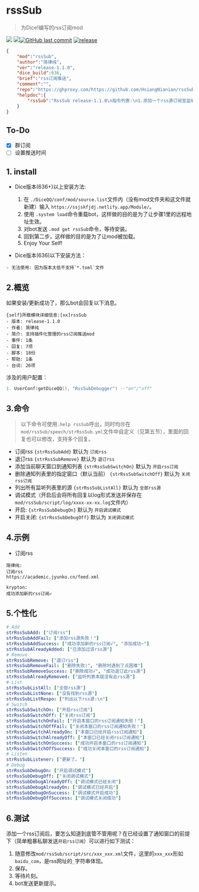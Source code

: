 # rssSub
> 为Dice!编写的rss订阅mod

[![](https://img.shields.io/github/issues/HsiangNianian/rssSub)](https://github.com/HsiangNianian/rssSub/issues) [![](https://img.shields.io/github/issues-pr/HsiangNianian/rssSub)](https://github.com/HsiangNianian/rssSub/pulls)[![GitHub last commit](https://img.shields.io/github/last-commit/HsiangNianian/rssSub.svg)](https://github.com/HsiangNianian/rssSub/commits) [![release](https://img.shields.io/github/v/release/HsiangNianian/rssSub.svg)](https://github.com/HsiangNianian/rssSub/releases)
```json
{
    "mod":"rssSub",
    "author":"简律纯",
    "ver":"release-1.1.0",
    "dice_build":636,
    "brief":"rss订阅推送",
    "comment":"",
    "repo":"https://ghproxy.com/https://github.com/HsiangNianian/rssSub.git",
    "helpdoc":{
        "rssSub":"RssSub release-1.1.0\n指令列表:\n1.添加一个rss源订阅至监听列表:\n\t【{strRssSubAdd}[(\\f)url]】\n2.删除rss监听列表里指定的源:\n\t【{strRssSubRemove}[分片url]]】\n3.添加窗口到通知列表:\n\t【{strRssSubSwitchOn}[user_id,group_id]】\n4.删除通知列表里的指定窗口:\n\t【{strRssSubSwitchOff}[user_id,group_id]】\n5.列出所有监听列表里的源:\n\t【{strRssSubListAll}】\n6.调试模式开关(开启会将所有回应存入script/log/xxx.log文件内):\n\t【{strRssSubDebugOn}】\n\t【{strRssSubDebugOff}】\n\ngithub repo:\nhttps://github.com/HsiangNianian/rssSub"
    }
}

```

## To-Do

- [x] 群订阅
- [ ] 设置推送时间

## 1. install

- Dice版本(636+)以上安装方法:

  1. 在 `./DiceQQ/conf/mod/source.list`文件内（没有mod文件夹和这文件就新建）输入 `https://ssjskfjdj.netlify.app/Module/`。
  2. 使用 `.system load`命令重载bot，这样做的目的是为了让步骤1里的远程地址生效。
  3. 对bot发送 `.mod get rssSub`命令，等待安装。
  4. 回到第二步，这样做的目的是为了让mod被加载。
  5. Enjoy Your Self!
- Dice版本(636)以下安装方法：
 ```
 - 无法使用: 因为版本太低不支持`*.toml`文件
 ```

## 2.概览
如果安装/更新成功了，那么bot会回复以下消息。
```
{self}所载模块详细信息:[xx]rssSub
- 版本: release-1.1.0
- 作者: 简律纯
- 简介: 支持插件化管理的rss订阅推送mod
- 事件: 1条
- 回复: 7项
- 脚本: 18份
- 帮助: 1条
- 台词: 26项
```
涉及的用户配置：
```lua
1. UserConf(getDiceQQ(), "RssSubDebugger") --"on"/"off"
```
## 3.命令
> 以下命令可使用`.help rssSub`呼出，同时均🉑在`mod/rssSub/speech/strRssSub.yml`文件中自定义（见第五节），里面的回复也可以修改，支持多个回复。
- 订阅rss
 `{strRssSubAdd}` 默认为 `订阅rss`
- 退订rss
 `{strRssSubRemove}` 默认为 `退订rss`
- 添加当前聊天窗口到通知列表
 `{strRssSubSwitchOn}` 默认为 `开启rss订阅`
- 删除通知列表里的指定窗口（默认当前）
 `{strRssSubSwitchOff}` 默认为 `关闭rss订阅`
- 列出所有监听列表里的源
 `{strRssSubListAll}` 默认为 `全部rss源`
- 调试模式（开启后会将所有回复以log形式发送并保存在`mod/rssSub/script/log/xxxx-xx-xx.log`文件内）
 - 开启:
  `{strRssSubDebugOn}` 默认为 `开启调试模式`
 - 开启关闭:
  `{strRssSubDebugOff}` 默认为 `关闭调试模式`

## 4.示例
- 订阅rss
 ```
 简律纯:
 订阅rss
 https://academic.jyunko.cn/feed.xml
 
 krypton:
 成功添加新的rss订阅✓
 ```

## 5.个性化
```yaml
# Add
strRssSubAdd: ["订阅rss"]
strRssSubAddFail: ["添加rss源失败！"]
strRssSubAddSuccess: ["成功添加新的rss订阅√", "添加成功~"]
strRssSubAlreadyAdded: ["已添加过该rss源"]
# Remove
strRssSubRemove: ["退订rss"]
strRssSubRemoveFail: ["删除失败!", "删除时遇到了点困难"]
strRssSubRemoveSuccess: ["删除成功√", "成功退订此rss源"]
strRssSubAlreadyRemoved: ["监听列表本就没有此rss源"]
# List
strRssSubListAll: ["全部rss源"]
strRssSubListNone: ["没有找到rss源"]
strRssSubListRespo: ["列出以下rss源:\n"]
# Switch
strRssSubSwitchOn: ["开启rss订阅"]
strRssSubSwitchOff: ["关闭rss订阅"]
strRssSubSwitchOnFail: ["开启本窗口的rss订阅通知失败！"]
strRssSubSwitchOffFail: ["关闭本窗口的rss订阅通知失败！"]
strRssSubSwitchAlreadyOn: ["本窗口已经开启rss订阅通知"]
strRssSubSwitchAlreadyOff: ["本窗口已经关闭rss订阅通知"]
strRssSubSwitchOnSuccess: ["成功开启本窗口的rss订阅通知"]
strRssSubSwitchOffSuccess: ["成功关闭本窗口的rss订阅通知"]
# Listen
strRssSubListener: ["更新了。"]
# Debug
strRssSubDebugOn: ["开启调试模式"]
strRssSubDebugOff: ["关闭调试模式"]
strRssSubDebugAlreadyOff: ["调试模式已经关闭"]
strRssSubDebugAlreadyOn: ["调试模式已经开启"]
strRssSubDebugOnSuccess: ["调试模式开启成功"]
strRssSubDebugOffSuccess: ["调试模式关闭成功"]
```

## 6.测试
添加一个rss订阅后，要怎么知道到底管不管用呢？在已经设置了通知窗口的前提下（简单粗暴私聊发送`开启rss订阅`）可以进行如下测试：
1. 随意修改`mod/rssSub/script/src/xxx_xxx.xml`文件，这里的`xxx_xxx`形如`baidu_com`，是rss网址的`_`字符串体现。
2. 保存。
3. 等待片刻。
4. bot发送更新提示。
